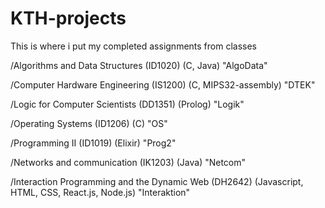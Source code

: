 # KTH-projects
This is where i put my completed assignments from classes

/Algorithms and Data Structures (ID1020) (C, Java) "AlgoData"

/Computer Hardware Engineering (IS1200) (C, MIPS32-assembly) "DTEK"

/Logic for Computer Scientists (DD1351) (Prolog) "Logik"

/Operating Systems (ID1206) (C) "OS"

/Programming II (ID1019) (Elixir) "Prog2"

/Networks and communication (IK1203) (Java) "Netcom"

/Interaction Programming and the Dynamic Web (DH2642) (Javascript, HTML, CSS, React.js, Node.js) "Interaktion"
